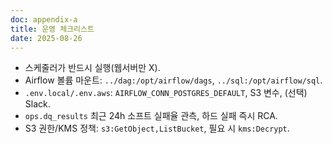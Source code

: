 ```yaml
---
doc: appendix-a
title: 운영 체크리스트
date: 2025-08-26
---
```


- 스케줄러가 반드시 실행(웹서버만 X).
- Airflow 볼륨 마운트: `../dag:/opt/airflow/dags`, `../sql:/opt/airflow/sql`.
- `.env.local/.env.aws`: `AIRFLOW_CONN_POSTGRES_DEFAULT`, S3 변수, (선택) Slack.
- `ops.dq_results` 최근 24h 소프트 실패율 관측, 하드 실패 즉시 RCA.
- S3 권한/KMS 정책: `s3:GetObject,ListBucket`, 필요 시 `kms:Decrypt`.
